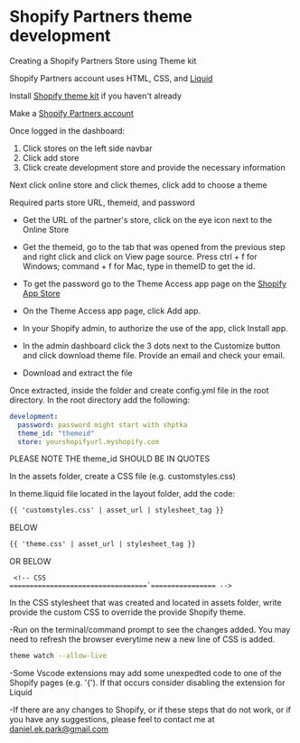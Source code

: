 # Shopify Partners theme development 

Creating a Shopify Partners Store using Theme kit

Shopify Partners account uses HTML, CSS, and [Liquid](https://shopify.github.io/liquid/basics/introduction/)

Install [Shopify theme kit](https://shopify.dev/docs/themes/tools/theme-kit/getting-started) if you haven't already

Make a [Shopify Partners account](https://partners.shopify.com/organizations)

Once logged in the dashboard: 
1. Click stores on the left side navbar
2. Click add store
3. Click create development store and provide the necessary information


Next click online store and click themes, click add to choose a theme

Required parts store URL, themeid, and password
- Get the URL of the partner's store, click on the eye icon next to the Online Store

- Get the themeid, go to the tab that was opened from the previous step and right click and click on View page source. Press ctrl + f for Windows; command + f for Mac, type in themeID to get the id. 

- To get the password go to the Theme Access app page on the [Shopify App Store](https://apps.shopify.com/theme-access?shpxid=70bc21e3-A0A8-4C84-A456-BA522B77D06E)

- On the Theme Access app page, click Add app.
- In your Shopify admin, to authorize the use of the app, click Install app.

- In the admin dashboard click the 3 dots next to the Customize button and click download theme file. Provide an email and check your email. 

- Download and extract the file

Once extracted, inside the folder and create config.yml file in the root directory. In the root directory add the following: 
```yml
development:
  password: password might start with shptka
  theme_id: "themeid"
  store: yourshopifyurl.myshopify.com
```
PLEASE NOTE THE theme_id SHOULD BE IN QUOTES

In the assets folder, create a CSS file (e.g. customstyles.css)

In theme.liquid file located in the layout folder, add the code:
```html
{{ 'customstyles.css' | asset_url | stylesheet_tag }}
```
BELOW 
```html
{{ 'theme.css' | asset_url | stylesheet_tag }} 
```
OR BELOW 
```liquid
 <!-- CSS
==================================`================ -->
```
In the CSS stylesheet that was created and located in assets folder, write provide the custom CSS to override the provide Shopify theme. 

-Run on the terminal/command prompt to see the changes added. You may need to refresh the browser everytime new a new line of CSS is added. 
```bash
theme watch --allow-live
```

-Some Vscode extensions may add some unexpedted code to one of the Shopify pages (e.g. '{'). If that occurs consider disabling the extension for Liquid

-If there are any changes to Shopify, or if these steps that do not work, or if you have any suggestions, please feel to contact me at daniel.ek.park@gmail.com

<!--
Run on the command line, when you have the following: 
-Password
-Shopify Store URL
-theme id
```bash
theme get --password=<Password> --store=<Shopify Store URL> --themeid=<theme number>


``` -If there's more than 1 person working on the partner site and you wish to pull down the latest changes run: 
```bash
shopify theme pull
``` -->